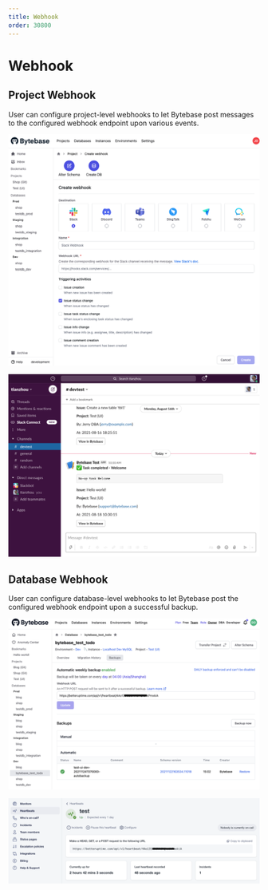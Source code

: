 ```yaml
---
title: Webhook
order: 30800
---
```


# Webhook

## Project Webhook

User can configure project-level webhooks to let Bytebase post messages to the configured webhook endpoint upon various events.

![Create webhook panel](/static/docs-assets/create-webhook-panel.png)

![Post to a slack channel](/static/docs-assets/webhook-slash-example.png)

## Database Webhook

User can configure database-level webhooks to let Bytebase post the configured webhook endpoint upon a successful backup.

![Webhook configure panel](/static/docs-assets/webhook-config-panel.png)

![Integrate with Better Uptime Heartbeats](/static/docs-assets/webhook-integrate-example.png)

<doc-link-block url="/docs/use-bytebase/webhook-integration/overview" title="Webhook Integration"></doc-link-block>
